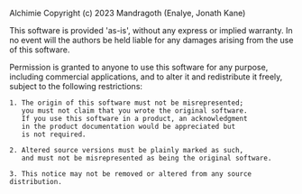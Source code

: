 Alchimie
Copyright (c) 2023 Mandragoth (Enalye, Jonath Kane)

This software is provided 'as-is', without any express or implied warranty.
In no event will the authors be held liable for any damages arising
from the use of this software.

Permission is granted to anyone to use this software for any purpose,
including commercial applications, and to alter it and redistribute
it freely, subject to the following restrictions:

	1. The origin of this software must not be misrepresented;
	   you must not claim that you wrote the original software.
	   If you use this software in a product, an acknowledgment
	   in the product documentation would be appreciated but
	   is not required.

	2. Altered source versions must be plainly marked as such,
	   and must not be misrepresented as being the original software.

	3. This notice may not be removed or altered from any source distribution.

